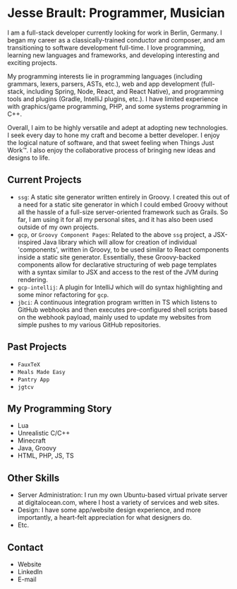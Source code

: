 # Jesse Brault: Programmer, Musician

<i class="fa-brands fa-java"></i>

I am a full-stack developer currently looking for work in Berlin, Germany. I began my career as a classically-trained conductor and composer, and am transitioning to software development full-time. I love programming, learning new languages and frameworks, and developing interesting and exciting projects.

My programming interests lie in programming languages (including grammars, lexers, parsers, ASTs, etc.), web and app development (full-stack, including Spring, Node, React, and React Native), and programming tools and plugins (Gradle, IntelliJ plugins, etc.). I have limited experience with graphics/game programming, PHP, and some systems programming in C++.

Overall, I aim to be highly versatile and adept at adopting new technologies. I seek every day to hone my craft and become a better developer. I enjoy the logical nature of software, and that sweet feeling when Things Just Work™️. I also enjoy the collaborative process of bringing new ideas and designs to life. 

## Current Projects

* `ssg`: A static site generator written entirely in Groovy. I created this out of a need for a static site generator in which I could embed Groovy without all the hassle of a full-size server-oriented framework such as Grails. So far, I am using it for all my personal sites, and it has also been used outside of my own projects.
* `gcp`, or `Groovy Component Pages`: Related to the above `ssg` project, a JSX-inspired Java library which will allow for creation of individual 'components', written in Groovy, to be used similar to React components inside a static site generator. Essentially, these Groovy-backed components allow for declarative structuring of web page templates with a syntax similar to JSX and access to the rest of the JVM during rendering.
* `gcp-intellij`: A plugin for IntelliJ which will do syntax highlighting and some minor refactoring for `gcp`.
* `jbci`: A continuous integration program written in TS which listens to GitHub webhooks and then executes pre-configured shell scripts based on the webhook payload, mainly used to update my websites from simple pushes to my various GitHub repositories.

## Past Projects

* `FauxTeX`
* `Meals Made Easy`
* `Pantry App`
* `jgtcv`

## My Programming Story

* Lua
* Unrealistic C/C++
* Minecraft
* Java, Groovy
* HTML, PHP, JS, TS

## Other Skills

* Server Administration: I run my own Ubuntu-based virtual private server at digitalocean.com, where I host a variety of services and web sites.
* Design: I have some app/website design experience, and more importantly, a heart-felt appreciation for what designers do.
* Etc.

## Contact

* Website
* LinkedIn
* E-mail

<!--
**JesseBrault0709/JesseBrault0709** is a ✨ _special_ ✨ repository because its `README.md` (this file) appears on your GitHub profile.

Here are some ideas to get you started:

- 🔭 I’m currently working on ...
- 🌱 I’m currently learning ...
- 👯 I’m looking to collaborate on ...
- 🤔 I’m looking for help with ...
- 💬 Ask me about ...
- 📫 How to reach me: ...
- 😄 Pronouns: ...
- ⚡ Fun fact: ...
-->

<script src="https://kit.fontawesome.com/7382441939.js" crossorigin="anonymous"></script>
